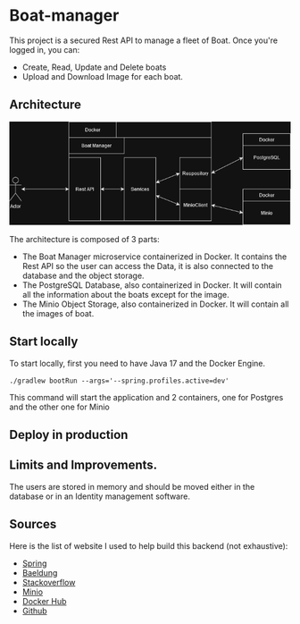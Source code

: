 # Boat-manager

This project is a secured Rest API to manage a fleet of Boat.
Once you're logged in, you can:

- Create, Read, Update and Delete boats
- Upload and Download Image for each boat.

## Architecture

![architecture](architecture.png)

The architecture is composed of 3 parts:

- The Boat Manager microservice containerized in Docker. It contains the Rest API so the user can access the Data, it is
  also connected to the database and the object storage.
- The PostgreSQL Database, also containerized in Docker. It will contain all the information about the boats except for
  the image.
- The Minio Object Storage, also containerized in Docker. It will contain all the images of boat.

## Start locally

To start locally, first you need to have Java 17 and the Docker Engine.

```shell
./gradlew bootRun --args='--spring.profiles.active=dev'
```

This command will start the application and 2 containers, one for Postgres and the other one for Minio

## Deploy in production

## Limits and Improvements.

The users are stored in memory and should be moved either in the database or in an Identity management software.

## Sources

Here is the list of website I used to help build this backend (not exhaustive):

- [Spring](https://spring.io/)
- [Baeldung](https://www.baeldung.com)
- [Stackoverflow](https://stackoverflow.com)
- [Minio](https://min.io/)
- [Docker Hub](https://hub.docker.com)
- [Github](https://github.com)